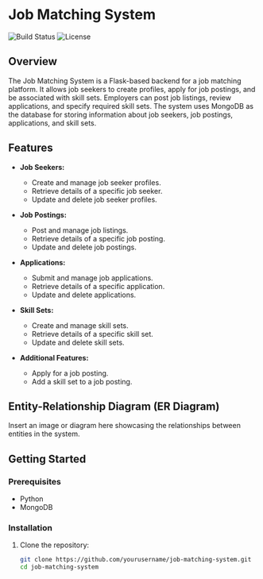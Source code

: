# Job Matching System

![Build Status](https://img.shields.io/badge/build-passing-brightgreen.svg)
![License](https://img.shields.io/badge/license-MIT-blue.svg)

## Overview

The Job Matching System is a Flask-based backend for a job matching platform. It allows job seekers to create profiles, apply for job postings, and be associated with skill sets. Employers can post job listings, review applications, and specify required skill sets. The system uses MongoDB as the database for storing information about job seekers, job postings, applications, and skill sets.

## Features

- **Job Seekers:**
  - Create and manage job seeker profiles.
  - Retrieve details of a specific job seeker.
  - Update and delete job seeker profiles.

- **Job Postings:**
  - Post and manage job listings.
  - Retrieve details of a specific job posting.
  - Update and delete job postings.

- **Applications:**
  - Submit and manage job applications.
  - Retrieve details of a specific application.
  - Update and delete applications.

- **Skill Sets:**
  - Create and manage skill sets.
  - Retrieve details of a specific skill set.
  - Update and delete skill sets.

- **Additional Features:**
  - Apply for a job posting.
  - Add a skill set to a job posting.

## Entity-Relationship Diagram (ER Diagram)

Insert an image or diagram here showcasing the relationships between entities in the system.

## Getting Started

### Prerequisites

- Python
- MongoDB

### Installation

1. Clone the repository:

   ```bash
   git clone https://github.com/yourusername/job-matching-system.git
   cd job-matching-system

